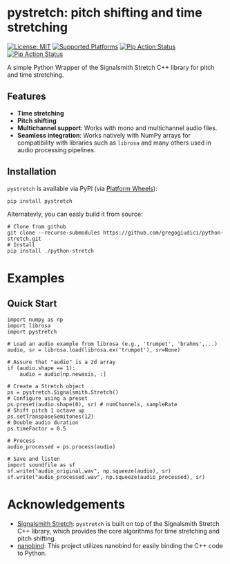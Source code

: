 # pystretch: pitch shifting and time stretching
[![License: MIT](https://img.shields.io/badge/License-MIT-blue.svg)](https://github.com/gregogiudici/python-signalsmith-stretch/blob/main/LICENSE)
[![Supported Platforms](https://img.shields.io/badge/platforms-macOS%20%7C%20Windows%20%7C%20Linux-green)](https://pypi.org/project/pystretch)
[![Pip Action Status][actions-pip-badge]][actions-pip-link]
[![Pip Action Status][actions-wheels-badge]][actions-wheels-link]
<!-- [![PyPI - Wheel](https://img.shields.io/pypi/wheel/pystretch)](https://pypi.org/project/pystretch) -->
<!-- [![PyPI - Python Version](https://img.shields.io/pypi/pyversions/pystretch)](https://pypi.org/project/pystretch) -->


[actions-pip-link]:        https://github.com/gregogiudici/python-signalsmith-stretch/actions?query=workflow%3APip
[actions-pip-badge]:       https://github.com/gregogiudici/python-signalsmith-stretch/workflows/Pip/badge.svg
[actions-wheels-link]:     https://github.com/gregogiudici/python-signalsmith-stretch/actions?query=workflow%3AWheels
[actions-wheels-badge]:    https://github.com/gregogiudici/python-signalsmith-stretch/workflows/Wheels/badge.svg

A simple Python Wrapper of the Signalsmith Stretch C++ library for pitch and time stretching.

## Features

- **Time stretching**
- **Pitch shifting**
- **Multichannel support**: Works with mono and multichannel audio files.
- **Seamless integration**: Works natively with NumPy arrays for compatibility with libraries such as `librosa` and many others used in audio processing pipelines.


## Installation

`pystretch` is available via PyPI (via [Platform Wheels](https://packaging.python.org/guides/distributing-packages-using-setuptools/#platform-wheels)):
```
pip install pystretch
```
Alternatevly, you can easly build it from source:
```
# Clone from github
git clone --recurse-submodules https://github.com/gregogiudici/python-stretch.git
# Install
pip install ./python-stretch
```

# Examples
## Quick Start
```
import numpy as np
import librosa
import pystretch

# Load an audio example from librosa (e.g., 'trumpet', 'brahms',...)
audio, sr = librosa.load(librosa.ex('trumpet'), sr=None)

# Assure that "audio" is a 2d array
if (audio.shape == 1):
    audio = audio[np.newaxis, :]

# Create a Stretch object
ps = pystretch.Signalsmith.Stretch()
# Configure using a preset
ps.preset(audio.shape(0), sr) # numChannels, sampleRate
# Shift pitch 1 octave up
ps.setTransposeSemitones(12)
# Double audio duration
ps.timeFactor = 0.5

# Process
audio_processed = ps.process(audio)

# Save and listen
import soundfile as sf
sf.write("audio_original.wav", np.squeeze(audio), sr)
sf.write("audio_processed.wav", np.squeeze(audio_processed), sr)
```

# Acknowledgements
- [Signalsmith Stretch](https://github.com/Signalsmith-Audio/signalsmith-stretch): `pystretch` is built on top of the Signalsmith Stretch C++ library, which provides the core algorithms for time stretching and pitch shifting.
- [nanobind](https://github.com/wjakob/nanobind): This project utilizes nanobind for easily binding the C++ code to Python.
